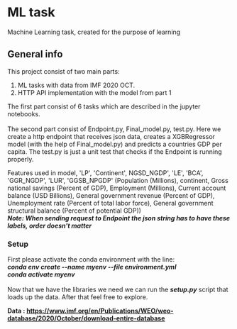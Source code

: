 # **ML task**
Machine Learning task, created for the purpose of learning
## General info
This project consist of two main parts:
1. ML tasks with data from IMF 2020 OCT.
2. HTTP API implementation with the model from part 1

The first part consist of 6 tasks which are described in the jupyter notebooks.\
\
The second part consist of Endpoint.py, Final_model.py, test.py.
Here we create a http endpoint that receives json data, 
creates a XGBRegressor model (with the help of Final_model.py) 
and predicts a countries GDP per capita. The test.py is just a unit test 
that checks if the Endpoint is running properly.

Features used in model, 'LP', 'Continent', NGSD_NGDP', 'LE', 'BCA', 'GGR_NGDP', 'LUR', 'GGSB_NPGDP'
(Population (Millions), continent, Gross national savings (Percent of GDP), Employment (Millions),
Current account balance (USD Billions), General government revenue (Percent of GDP),
Unemployment rate (Percent of total labor force), General government structural balance (Percent of potential GDP))
\
***Note: When sending request to Endpoint the json string has to have these labels, order doesn't matter***
### Setup
First please activate the conda environment with the line:
\
***conda env create --name myenv --file environment.yml \
conda activate myenv***
\
\
Now that we have the libraries we need we can run the ***setup.py*** script
that loads up the data. After that feel free to explore.

**Data : https://www.imf.org/en/Publications/WEO/weo-database/2020/October/download-entire-database**

